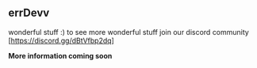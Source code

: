 

## errDevv
wonderful stuff :) to see more wonderful stuff join our discord community  [https://discord.gg/dBtVfbp2dq]

<b>More information coming soon</b>
